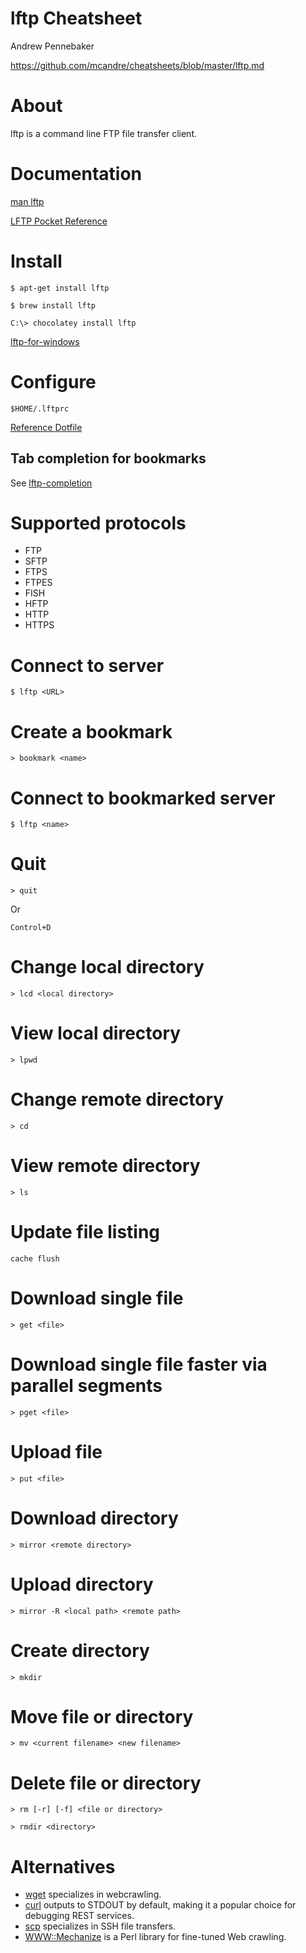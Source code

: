 # lftp Cheatsheet

Andrew Pennebaker

https://github.com/mcandre/cheatsheets/blob/master/lftp.md

# About

lftp is a command line FTP file transfer client.

# Documentation

[man lftp](http://lftp.yar.ru/lftp-man.html)

[LFTP Pocket Reference](http://mcandre.gitbooks.io/lftp-pocket-reference/)

# Install

```
$ apt-get install lftp

$ brew install lftp

C:\> chocolatey install lftp
```

[lftp-for-windows](http://nwgat.ninja/lftp-for-windows/)

# Configure

```
$HOME/.lftprc
```

[Reference Dotfile](https://github.com/mcandre/dotfiles/blob/master/.lftprc)

## Tab completion for bookmarks

See [lftp-completion](https://github.com/mcandre/lftp-completion)

# Supported protocols

* FTP
* SFTP
* FTPS
* FTPES
* FISH
* HFTP
* HTTP
* HTTPS

# Connect to server

```
$ lftp <URL>
```

# Create a bookmark

```
> bookmark <name>
```

# Connect to bookmarked server

```
$ lftp <name>
```

# Quit

```
> quit
```

Or

```
Control+D
```

# Change local directory

```
> lcd <local directory>
```

# View local directory

```
> lpwd
```

# Change remote directory

```
> cd
```

# View remote directory

```
> ls
```

# Update file listing

```
cache flush
```

# Download single file

```
> get <file>
```

# Download single file faster via parallel segments

```
> pget <file>
```

# Upload file

```
> put <file>
```

# Download directory

```
> mirror <remote directory>
```

# Upload directory

```
> mirror -R <local path> <remote path>
```

# Create directory

```
> mkdir
```

# Move file or directory

```
> mv <current filename> <new filename>
```

# Delete file or directory

```
> rm [-r] [-f] <file or directory>
```

```
> rmdir <directory>
```

# Alternatives

* [wget](https://github.com/mcandre/cheatsheets/blob/master/wget.md) specializes in webcrawling.
* [curl](https://github.com/mcandre/cheatsheets/blob/master/curl.md) outputs to STDOUT by default, making it a popular choice for debugging REST services.
* [scp](http://linux.die.net/man/1/scp) specializes in SSH file transfers.
* [WWW::Mechanize](http://search.cpan.org/~ether/WWW-Mechanize-1.74/lib/WWW/Mechanize.pm) is a Perl library for fine-tuned Web crawling.
